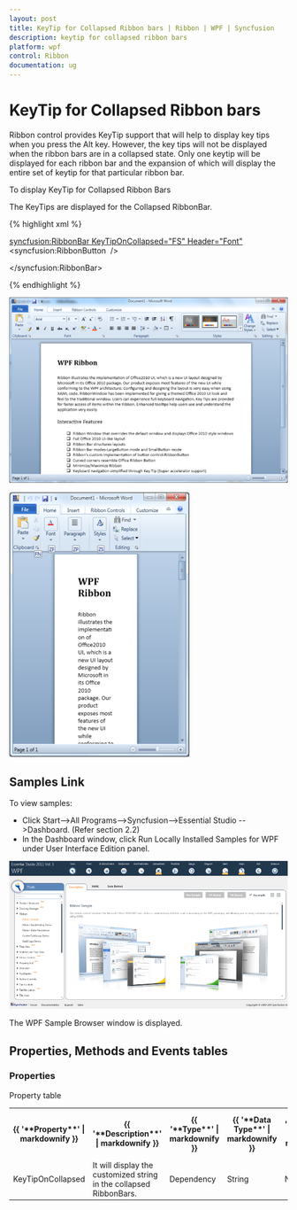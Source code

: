 ```yaml
---
layout: post
title: KeyTip for Collapsed Ribbon bars | Ribbon | WPF | Syncfusion
description: keytip for collapsed ribbon bars
platform: wpf
control: Ribbon
documentation: ug
---
```


# KeyTip for Collapsed Ribbon bars

Ribbon control provides KeyTip support that will help to display key tips when you press the Alt key. However, the key tips will not be displayed when the ribbon bars are in a collapsed state. Only one keytip will be displayed for each ribbon bar and the expansion of which will display the entire set of keytip for that particular ribbon bar.

To display KeyTip for Collapsed Ribbon Bars

The KeyTips are displayed for the Collapsed RibbonBar.

{% highlight xml %}

    

   <syncfusion:RibbonBar KeyTipOnCollapsed="FS" Header="Font">
<syncfusion:RibbonButton  />



</syncfusion:RibbonBar>

 {% endhighlight %}











![](KeyTip-for-Collapsed-Ribbon-bars_images/KeyTip-for-Collapsed-Ribbon-bars_img1.png)








![C:/Users/riaj/Desktop/David/keytiponcollapsed.png](KeyTip-for-Collapsed-Ribbon-bars_images/KeyTip-for-Collapsed-Ribbon-bars_img2.png)




## Samples Link

To view samples:

* Click Start-->All Programs-->Syncfusion-->Essential Studio <version number> -->Dashboard. (Refer section 2.2)
* In the Dashboard window, click Run Locally Installed Samples for WPF under User Interface Edition panel. 



![](KeyTip-for-Collapsed-Ribbon-bars_images/KeyTip-for-Collapsed-Ribbon-bars_img3.png)




The WPF Sample Browser window is displayed.

## Properties, Methods and Events tables

### Properties



Property table

<table>
<tr>
<th>
{{ '**Property**' | markdownify }}</th><th>
{{ '**Description**' | markdownify }}</th><th>
{{ '**Type**' | markdownify }}</th><th>
{{ '**Data Type**' | markdownify }}</th><th>
{{ '**Reference links**' | markdownify }}</th></tr>
<tr>
<td>
KeyTipOnCollapsed</td><td>
It will display the customized string in the collapsed RibbonBars.</td><td>
Dependency </td><td>
String</td><td>
NA</td></tr>
</table>


